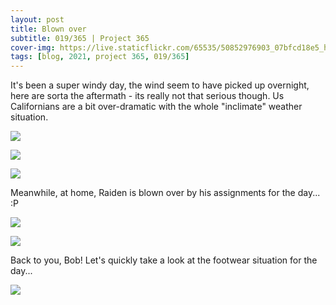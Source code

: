 ```yaml
---
layout: post
title: Blown over
subtitle: 019/365 | Project 365
cover-img: https://live.staticflickr.com/65535/50852976903_07bfcd18e5_h.jpg
tags: [blog, 2021, project 365, 019/365]
---
```

It's been a super windy day, the wind seem to have picked up overnight, here are sorta the aftermath - its really not that serious though.  Us Californians are a bit over-dramatic with the whole "inclimate" weather situation.
<p class="post-img-wrap">
  <img src="https://live.staticflickr.com/65535/50852345698_6b6dea0892_h.jpg">
</p>
<p class="post-img-wrap">
  <img src="https://live.staticflickr.com/65535/50853592347_1ab2e0aeeb_h.jpg">
</p>
<p class="post-img-wrap">
  <img src="https://live.staticflickr.com/65535/50853625211_ffe41dda27_h.jpg">
</p>
Meanwhile, at home, Raiden is blown over by his assignments for the day... :P
<p class="post-img-wrap">
  <img src="https://live.staticflickr.com/65535/50853848271_bbc3ba9fb4_h.jpg">
</p>
<p class="post-img-wrap">
  <img src="https://live.staticflickr.com/65535/50854047481_3dd613585b_h.jpg">
</p>
Back to you, Bob! Let's quickly take a look at the footwear situation for the day... 
<p class="post-img-wrap">
  <img src="https://live.staticflickr.com/65535/50853362263_99d69001f6_h.jpg">
</p>
